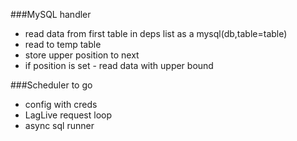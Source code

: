 
###MySQL handler

 - read data from first table in deps list as a mysql(db,table=table)
 - read to temp table
 - store upper position to next
 - if position is set - read data with upper bound
  

###Scheduler to go

- config with creds
- LagLive request loop 
- async sql runner

